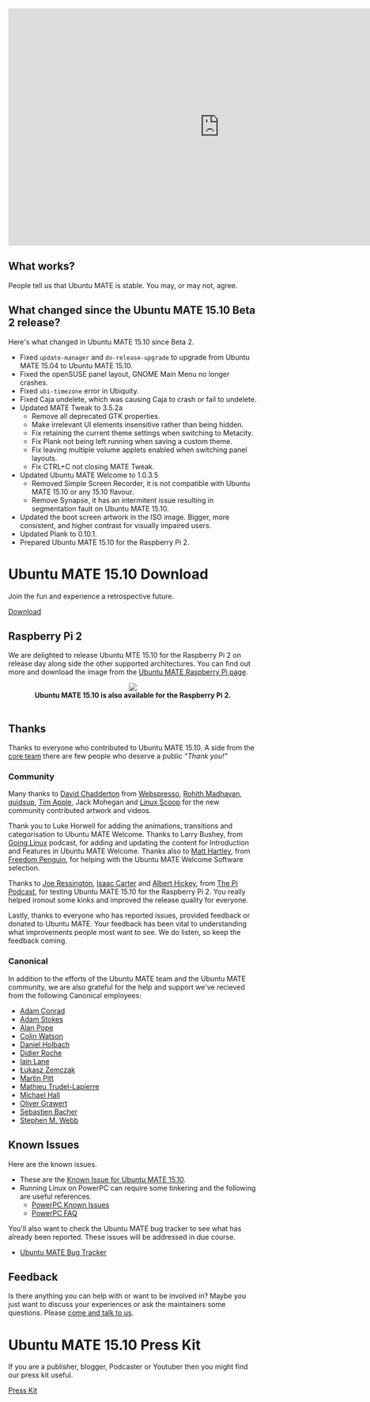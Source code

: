 <!--
.. title: Ubuntu MATE 15.10 Final Release
.. slug: ubuntu-mate-wily-final-release
.. date: 2015-10-22 11:15:10 UTC
.. tags: Ubuntu,MATE,Wily,PressKit
.. link:
.. description:
.. type: text
.. author: Martin Wimpress
-->

<div align="center">
<iframe id="ytplayer" type="text/html" width="853" height="480" src="https://www.youtube.com/embed/KEHxHr-Ih9w?html5=1&amp;rel=0&amp;showinfo=0" frameborder="0" allowfullscreen></iframe>
</div>

## What works?

People tell us that Ubuntu MATE is stable. You may, or may not, agree.

## What changed since the Ubuntu MATE 15.10 Beta 2 release?

Here's what changed in Ubuntu MATE 15.10 since Beta 2.

  * Fixed `update-manager` and `do-release-upgrade` to upgrade from Ubuntu MATE 15.04 to Ubuntu MATE 15.10.
  * Fixed the openSUSE panel layout, GNOME Main Menu no longer crashes.
  * Fixed `ubi-timezone` error in Ubiquity.
  * Fixed Caja undelete, which was causing Caja to crash or fail to undelete.
  * Updated MATE Tweak to 3.5.2a
    * Remove all deprecated GTK properties.
    * Make irrelevant UI elements insensitive rather than being hidden.
    * Fix retaining the current theme settings when switching to Metacity.
    * Fix Plank not being left running when saving a custom theme.
    * Fix leaving multiple volume applets enabled when switching panel layouts.
    * Fix CTRL+C not closing MATE Tweak.
  * Updated Ubuntu MATE Welcome to 1.0.3.5
    * Removed Simple Screen Recorder, it is not compatible with Ubuntu MATE 15.10 or any 15.10 flavour.
    * Remove Synapse, it has an intermitent issue resulting in segmentation fault on Ubuntu MATE 15.10.
  * Updated the boot screen artwork in the ISO image. Bigger, more consistent, and higher contrast for visually impaired users.
  * Updated Plank to 0.10.1.
  * Prepared Ubuntu MATE 15.10 for the Raspberry Pi 2.

<div class="bs-component">
    <div class="jumbotron">
        <h1>Ubuntu MATE 15.10 Download</h1>
        <p>Join the fun and experience a retrospective future.</p>
        <a href="/wily/" class="btn btn-primary btn-lg">Download</a>
        </p>
    </div>
</div>

## Raspberry Pi 2

We are delighted to release Ubuntu MTE 15.10 for the Raspberry Pi 2 on
release day along side the other supported architectures.
You can find out more and download the image from the [Ubuntu MATE Raspberry Pi page](/raspberry-pi/).

<div align="center">
  <a href="/raspberry-pi/"><img src="/assets/img/logos/Raspi_Colour_R-207x250.png" /></a><br />
  <b>Ubuntu MATE 15.10 is also available for the Raspberry Pi 2.</b>
</div>
<br />

## Thanks

Thanks to everyone who contributed to Ubuntu MATE 15.10. A side from
the [core team](/team/) there are few people who deserve a public
*"Thank you!"*

### Community

Many thanks to [David Chadderton](https://ubuntu-mate.community/users/webspresso/activity)
from [Webspresso](http://webspresso.co.uk/), [Rohith Madhavan](https://ubuntu-mate.community/t/ubuntu-mate-wallpapers/965),
[quidsup](http://quidsup.net/wallpaper/show.php?i=Neon-UbuntuMATE),
[Tim Apple](http://timapple.com/), Jack Mohegan and
[Linux Scoop](http://linuxscoop.com/) for the new community contributed artwork and videos.

Thank you to Luke Horwell for adding the animations, transitions and
categorisation to Ubuntu MATE Welcome. Thanks to Larry Bushey, from
[Going Linux](http://goinglinux.com/) podcast, for adding and updating
the content for Introduction and Features in Ubuntu MATE Welcome. Thanks
also to [Matt Hartley](http://www.matthartley.com/), from
[Freedom Penguin](http://freedompenguin.com/), for helping with the
Ubuntu MATE Welcome Software selection.

Thanks to [Joe Ressington](http://joeress.com/about),
[Isaac Carter](http://twitter.com/stupidcoder) and
[Albert Hickey](http://plus.google.com/+Winkleink), from
[The Pi Podcast](http://thepipodcast.com/), for testing Ubuntu MATE
15.10 for the Raspberry Pi 2. You really helped ironout some kinks and
improved the release quality for everyone.

Lastly, thanks to everyone who has reported issues, provided feedback or
donated to Ubuntu MATE. Your feedback has been vital to understanding
what improvements people most want to see. We do listen, so keep the
feedback coming.

### Canonical

In addition to the efforts of the Ubuntu MATE team and the Ubuntu MATE
community, we are also grateful for the help and support we've recieved
from the following Canonical employees:

  * [Adam Conrad](https://launchpad.net/~adconrad)
  * [Adam Stokes](https://launchpad.net/~adam-stokes)
  * [Alan Pope](https://launchpad.net/~popey)
  * [Colin Watson](https://launchpad.net/~cjwatson)
  * [Daniel Holbach](https://launchpad.net/~dholbach)
  * [Didier Roche](https://launchpad.net/~didrocks)
  * [Iain Lane](https://launchpad.net/~laney)
  * [Łukasz Zemczak](https://launchpad.net/~sil2100)
  * [Martin Pitt](https://launchpad.net/~pitti)
  * [Mathieu Trudel-Lapierre](https://launchpad.net/~mathieu-tl)
  * [Michael Hall](https://launchpad.net/~mhall119)
  * [Oliver Grawert](https://launchpad.net/~ogra)
  * [Sebastien Bacher](https://launchpad.net/~seb128)
  * [Stephen M. Webb](https://launchpad.net/~bregma)

## Known Issues

Here are the known issues.

  * These are the [Known Issue for Ubuntu MATE 15.10](https://wiki.ubuntu.com/WilyWerewolf/ReleaseNotes/UbuntuMATE#Known_issues).
  * Running Linux on PowerPC can require some tinkering and the following are useful references.
    * [PowerPC Known Issues](https://wiki.ubuntu.com/PowerPCKnownIssues)
    * [PowerPC FAQ](https://wiki.ubuntu.com/PowerPCFAQ)

You'll also want to check the Ubuntu MATE bug tracker to see what has already
been reported. These issues will be addressed in due course.

  * [Ubuntu MATE Bug Tracker](https://bugs.launchpad.net/ubuntu-mate)

## Feedback

Is there anything you can help with or want to be involved in? Maybe you just
want to discuss your experiences or ask the maintainers some questions. Please
[come and talk to us](https://ubuntu-mate.community/).

<div class="bs-component">
    <div class="jumbotron">
        <h1>Ubuntu MATE 15.10 Press Kit</h1>
        <p>If you are a publisher, blogger, Podcaster or Youtuber then you might find our press kit useful.</p>
        <a href="/ubuntu-mate-1510-presskit/" class="btn btn-primary btn-lg">Press Kit</a>
        </p>
    </div>
</div>
